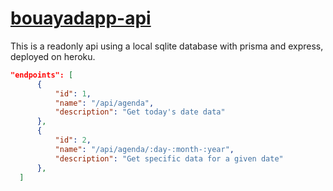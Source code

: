 # [bouayadapp-api](https://bouayadapp-api.herokuapp.com/)

This is a readonly api using a local sqlite database with prisma and express, deployed on heroku.


```json
"endpoints": [
      {
          "id": 1,
          "name": "/api/agenda",
          "description": "Get today's date data"
      },
      {
          "id": 2,
          "name": "/api/agenda/:day-:month-:year",
          "description": "Get specific data for a given date"
      },
  ]
```